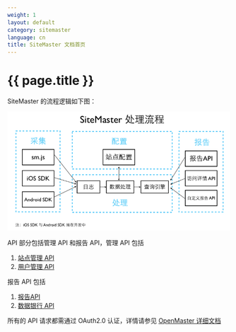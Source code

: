 ```yaml
---
weight: 1
layout: default
category: sitemaster
language: cn
title: SiteMaster 文档首页
---
```



# {{ page.title }}

SiteMaster 的流程逻辑如下图：

![image](sitemaster-logic.png)

API 部分包括管理 API 和报告 API，管理 API 包括

1. [站点管理 API](site.html)
2. [用户管理 API](site_user.html)

报告 API 包括

1. [报告API](site_report.html)
2. [数据银行 API](site_databank.html)

所有的 API 请求都需通过 OAuth2.0 认证，详情请参见 [OpenMaster 详细文档](http://dev.admaster.com.cn/doc/openmaster/v1/cn/index.html)
